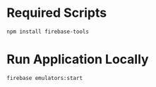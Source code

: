 # Required Scripts

`npm install firebase-tools`

# Run Application Locally

`firebase emulators:start`
